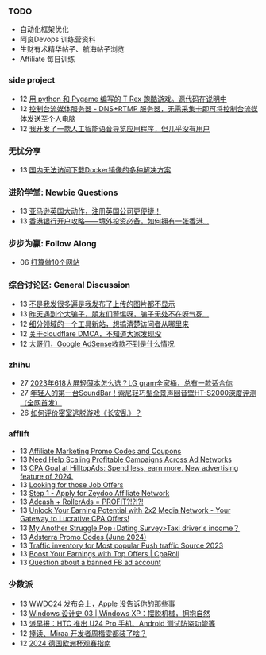 ### TODO
-  自动化框架优化
-  阿良Devops 训练营资料
-  生财有术精华帖子、航海帖子浏览
-  Affiliate 每日训练

### side project
<!-- sideproject:START -->
-  12 [用 python 和 Pygame 编写的 T Rex 跑酷游戏。源代码在说明中](https://www.youtube.com/watch?v=pZySIXSelCA)
-  12 [控制台流媒体服务器 - DNS+RTMP 服务器，无需采集卡即可将控制台流媒体发送至个人电脑](https://github.com/Aioros/console-streaming-server)
-  12 [我开发了一款人工智能语音导览应用程序，但几乎没有用户](https://www.reddit.com/r/SideProject/comments/18gpp0e/ive_built_an_ai_audio_tour_app_but_have_almost_no/)<!-- sideproject:END -->


### 无忧分享
<!-- ruyo:START -->
-  13 [国内无法访问下载Docker镜像的多种解决方案](https://51.ruyo.net/18687.html)<!-- ruyo:END -->

### 进阶学堂: Newbie Questions
<!-- advertcn1:START -->
-  13 [亚马逊英国大动作，注册英国公司更便捷！](https://www.advertcn.com/thread-115345-1-1.html)
-  13 [香港银行开户攻略——境外投资必备，如何拥有一张香港...](https://www.advertcn.com/thread-115344-1-1.html)<!-- advertcn1:END -->

### 步步为赢: Follow Along
<!-- advertcn2:START -->
-  06 [打算做10个网站](https://www.advertcn.com/thread-115247-1-1.html)<!-- advertcn2:END -->

### 综合讨论区: General Discussion
<!-- advertcn3:START -->
-  13 [不是我发很多遍是我发布了上传的图片都不显示](https://www.advertcn.com/thread-115341-1-1.html)
-  13 [昨天遇到个大骗子，朋友们警惕呀，骗子无处不在呀气死...](https://www.advertcn.com/thread-115339-1-1.html)
-  12 [细分领域的一个工具新站，想搞清楚访问者从哪里来](https://www.advertcn.com/thread-115335-1-1.html)
-  12 [关于cloudflare DMCA，不知道大家发现没](https://www.advertcn.com/thread-115331-1-1.html)
-  12 [大哥们，Google AdSense收款不到是什么情况](https://www.advertcn.com/thread-115327-1-1.html)<!-- advertcn3:END -->


### zhihu
<!-- zhihu:START -->
-  27 [2023年618大屏轻薄本怎么选？LG gram全家桶，总有一款适合你](http://zhuanlan.zhihu.com/p/632641888?utm_campaign=rss&utm_medium=rss&utm_source=rss&utm_content=title)
-  27 [年轻人的第一台SoundBar！索尼轻巧型全景声回音壁HT-S2000深度评测（全网首发）](http://zhuanlan.zhihu.com/p/630990296?utm_campaign=rss&utm_medium=rss&utm_source=rss&utm_content=title)
-  26 [如何评价密室逃脱游戏《长安乱》？](http://www.zhihu.com/question/563950552/answer/3045961312?utm_campaign=rss&utm_medium=rss&utm_source=rss&utm_content=title)<!-- zhihu:END -->

### afflift
<!-- afflift:START -->
-  13 [Affiliate Marketing Promo Codes and Coupons](https://afflift.com/f/threads/affiliate-marketing-promo-codes-and-coupons.587/)
-  13 [Need Help Scaling Profitable Campaigns Across Ad Networks](https://afflift.com/f/threads/need-help-scaling-profitable-campaigns-across-ad-networks.13277/)
-  13 [CPA Goal at HilltopAds: Spend less, earn more. New advertising feature of 2024.](https://afflift.com/f/threads/cpa-goal-at-hilltopads-spend-less-earn-more-new-advertising-feature-of-2024.13282/)
-  13 [Looking for those Job Offers](https://afflift.com/f/threads/looking-for-those-job-offers.13271/)
-  13 [Step 1 - Apply for Zeydoo Affiliate Network](https://afflift.com/f/threads/step-1-apply-for-zeydoo-affiliate-network.7472/)
-  13 [Adcash + RollerAds = PROFIT?!?!?!](https://afflift.com/f/threads/adcash-rollerads-profit.13107/)
-  13 [Unlock Your Earning Potential with 2x2 Media Network - Your Gateway to Lucrative CPA Offers!](https://afflift.com/f/threads/unlock-your-earning-potential-with-2x2-media-network-your-gateway-to-lucrative-cpa-offers.12303/)
-  13 [My Another Struggle:Pop+Dating Survey&gt;Taxi driver&#39;s income？](https://afflift.com/f/threads/my-another-struggle-pop-dating-survey-taxi-drivers-income%EF%BC%9F.13190/)
-  13 [Adsterra Promo Codes &lpar;June 2024&rpar;](https://afflift.com/f/threads/adsterra-promo-codes-june-2024.13269/)
-  13 [Traffic inventory for Most popular Push traffic Source 2023](https://afflift.com/f/threads/traffic-inventory-for-most-popular-push-traffic-source-2023.11024/)
-  13 [Boost Your Earnings with Top Offers | CpaRoll](https://afflift.com/f/threads/boost-your-earnings-with-top-offers-cparoll.13078/)
-  13 [Question about a banned FB ad account](https://afflift.com/f/threads/question-about-a-banned-fb-ad-account.13274/)<!-- afflift:END -->

### 少数派
<!-- sspai:START -->
-  13 [WWDC24 发布会上，Apple 没告诉你的那些事](https://sspai.com/post/89541)
-  13 [Windows 设计史 03 | Windows XP：摆脱机械，拥抱自然](https://sspai.com/post/88722)
-  13 [派早报：HTC 推出 U24 Pro 手机、Android 测试防盗功能等](https://sspai.com/post/89560)
-  12 [捧读、Miraa 开发者周楷雯都装了啥？](https://sspai.com/prime/story/zhuanglesha-240612)
-  12 [2024 德国欧洲杯观赛指南](https://sspai.com/post/89490)<!-- sspai:END -->
